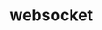 # websocket

<html> 
<head>
</head>
<body>
<script>
	function myFunction() {
		var exampleSocket = new WebSocket("ws://localhost:8080/myHandler");
		exampleSocket.onopen = function (event) {
		  exampleSocket.send("Trade 1"); 
		};
		return '';
	}
	//document.getElementById("demo").innerHTML = 
	myFunction();
</script>
<div id="demo"/>
</body>
</html>
